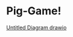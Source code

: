 # Pig-Game!
[Untitled Diagram drawio](https://user-images.githubusercontent.com/110540329/183645522-6ce7213c-6bf3-49a2-8475-df31e1efe2c6.png)
